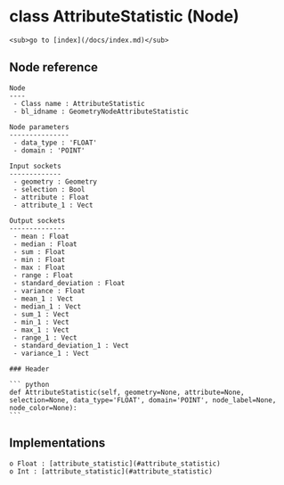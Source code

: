 # class AttributeStatistic (Node)

    <sub>go to [index](/docs/index.md)</sub>
    
## Node reference

    Node
    ----
     - Class name : AttributeStatistic
     - bl_idname : GeometryNodeAttributeStatistic
    
    Node parameters
    ---------------
     - data_type : 'FLOAT'
     - domain : 'POINT'
    
    Input sockets
    -------------
     - geometry : Geometry
     - selection : Bool
     - attribute : Float
     - attribute_1 : Vect
    
    Output sockets
    --------------
     - mean : Float
     - median : Float
     - sum : Float
     - min : Float
     - max : Float
     - range : Float
     - standard_deviation : Float
     - variance : Float
     - mean_1 : Vect
     - median_1 : Vect
     - sum_1 : Vect
     - min_1 : Vect
     - max_1 : Vect
     - range_1 : Vect
     - standard_deviation_1 : Vect
     - variance_1 : Vect
    
    ### Header

    ``` python
    def AttributeStatistic(self, geometry=None, attribute=None, selection=None, data_type='FLOAT', domain='POINT', node_label=None, node_color=None):
    ```
    
## Implementations

    o Float : [attribute_statistic](#attribute_statistic) 
    o Int : [attribute_statistic](#attribute_statistic) 
    
    